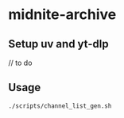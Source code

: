 # midnite-archive

## Setup uv and yt-dlp

// to do

## Usage

```shell
./scripts/channel_list_gen.sh
```
